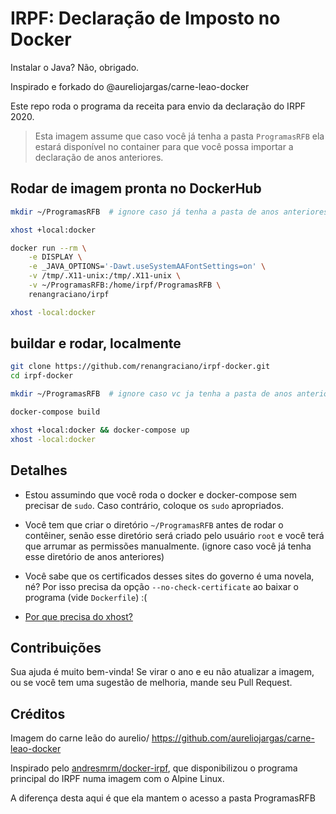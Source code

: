 # IRPF: Declaração de Imposto no Docker
Instalar o Java? Não, obrigado.

Inspirado e forkado do @aureliojargas/carne-leao-docker

Este repo roda o programa da receita para envio da declaração do IRPF 2020.

> Esta imagem assume que caso você já tenha a pasta `ProgramasRFB` ela estará disponível no container para que você possa importar a declaração de anos anteriores.


## Rodar de imagem pronta no DockerHub

```bash
mkdir ~/ProgramasRFB  # ignore caso já tenha a pasta de anos anteriores

xhost +local:docker

docker run --rm \
    -e DISPLAY \
    -e _JAVA_OPTIONS='-Dawt.useSystemAAFontSettings=on' \
    -v /tmp/.X11-unix:/tmp/.X11-unix \
    -v ~/ProgramasRFB:/home/irpf/ProgramasRFB \
    renangraciano/irpf

xhost -local:docker
```

## buildar e rodar, localmente

```bash
git clone https://github.com/renangraciano/irpf-docker.git
cd irpf-docker

mkdir ~/ProgramasRFB  # ignore caso vc ja tenha a pasta de anos anteriores

docker-compose build

xhost +local:docker && docker-compose up
xhost -local:docker
```

## Detalhes

- Estou assumindo que você roda o docker e docker-compose sem precisar de `sudo`. Caso contrário, coloque os `sudo` apropriados.

- Você tem que criar o diretório `~/ProgramasRFB` antes de rodar o contêiner, senão esse diretório será criado pelo usuário `root` e você terá que arrumar as permissões manualmente. (ignore caso você já tenha esse diretório de anos anteriores)

- Você sabe que os certificados desses sites do governo é uma novela, né? Por isso precisa da opção `--no-check-certificate` ao baixar o programa (vide `Dockerfile`) :(

- [Por que precisa do xhost?](http://wiki.ros.org/docker/Tutorials/GUI)

## Contribuições

Sua ajuda é muito bem-vinda! Se virar o ano e eu não atualizar a imagem, ou se você tem uma sugestão de melhoria, mande seu Pull Request.

## Créditos

Imagem do carne leão do aurelio/
https://github.com/aureliojargas/carne-leao-docker

Inspirado pelo [andresmrm/docker-irpf](https://github.com/andresmrm/docker-irpf), que disponibilizou o programa principal do IRPF numa imagem com o Alpine Linux.

A diferença desta aqui é que ela mantem o acesso a pasta ProgramasRFB
